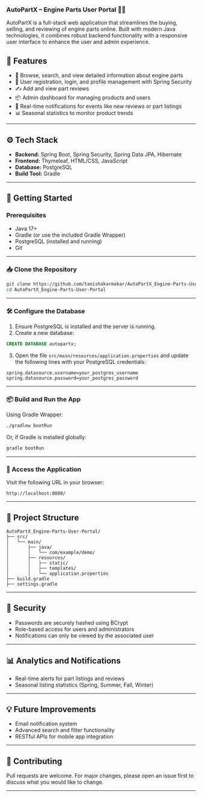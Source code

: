 ### AutoPartX – Engine Parts User Portal 🚗🔧

AutoPartX is a full-stack web application that streamlines the buying, selling, and reviewing of engine parts online. Built with modern Java technologies, it combines robust backend functionality with a responsive user interface to enhance the user and admin experience.


## 🧩 Features

- 🛒 Browse, search, and view detailed information about engine parts
- 📝 User registration, login, and profile management with Spring Security
- ✍️ Add and view part reviews
- 📦 Admin dashboard for managing products and users
- 🔔 Real-time notifications for events like new reviews or part listings
- 📊 Seasonal statistics to monitor product trends

---

## ⚙️ Tech Stack

- **Backend:** Spring Boot, Spring Security, Spring Data JPA, Hibernate  
- **Frontend:** Thymeleaf, HTML/CSS, JavaScript  
- **Database:** PostgreSQL  
- **Build Tool:** Gradle  

---

## 🚀 Getting Started

### Prerequisites

- Java 17+
- Gradle (or use the included Gradle Wrapper)
- PostgreSQL (installed and running)
- Git

---

### 📥 Clone the Repository

```bash
git clone https://github.com/tanishakarmakar/AutoPartX_Engine-Parts-User-Portal.git
cd AutoPartX_Engine-Parts-User-Portal
````

---

### 🛠️ Configure the Database

1. Ensure PostgreSQL is installed and the server is running.
2. Create a new database:

```sql
CREATE DATABASE autopartx;
```

3. Open the file `src/main/resources/application.properties` and update the following lines with your PostgreSQL credentials:

```properties
spring.datasource.username=your_postgres_username
spring.datasource.password=your_postgres_password
```

---

### 📦 Build and Run the App

Using Gradle Wrapper:

```bash
./gradlew bootRun
```

Or, if Gradle is installed globally:

```bash
gradle bootRun
```

---

### 🔗 Access the Application

Visit the following URL in your browser:

```
http://localhost:8080/
```

---

## 📁 Project Structure

```
AutoPartX_Engine-Parts-User-Portal/
├── src/
│   └── main/
│       ├── java/
│       │   └── com/example/demo/
│       ├── resources/
│       │   ├── static/
│       │   ├── templates/
│       │   └── application.properties
├── build.gradle
├── settings.gradle
```

---

## 🔐 Security

* Passwords are securely hashed using BCrypt
* Role-based access for users and administrators
* Notifications can only be viewed by the associated user

---

## 📊 Analytics and Notifications

* Real-time alerts for part listings and reviews
* Seasonal listing statistics (Spring, Summer, Fall, Winter)

---

## 💡 Future Improvements

* Email notification system
* Advanced search and filter functionality
* RESTful APIs for mobile app integration

---

## 🤝 Contributing

Pull requests are welcome. For major changes, please open an issue first to discuss what you would like to change.

---

